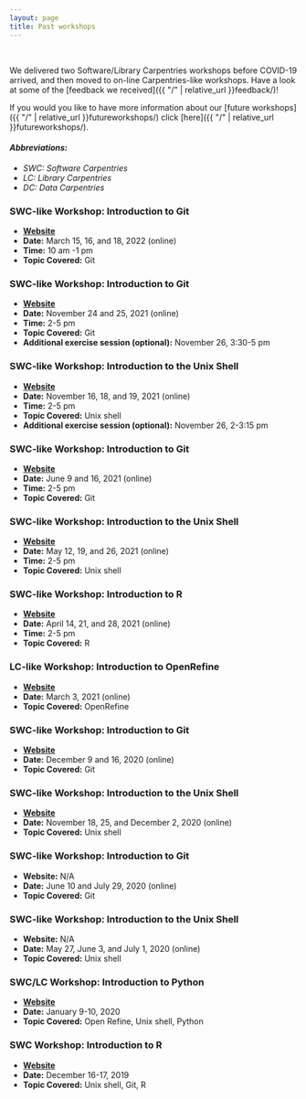 ```yaml
---
layout: page
title: Past workshops
---
```



<br/>

We delivered two Software/Library Carpentries workshops before COVID-19 arrived, and then moved to on-line Carpentries-like workshops. Have a look at some of the [feedback we received]({{ "/" | relative_url }}feedback/)!

If you would you like to have more information about our [future workshops]({{ "/" | relative_url }}futureworkshops/) click [here]({{ "/" | relative_url }}futureworkshops/).


#### *Abbreviations:*
* *SWC: Software Carpentries*
* *LC: Library Carpentries*
* *DC: Data Carpentries*


### SWC-like Workshop: Introduction to Git

* [**Website**](https://alesssia.github.io/2022-04-15-ukhsa-online/) 
* **Date:** March 15, 16, and 18, 2022 (online)
* **Time:** 10 am -1 pm
* **Topic Covered:** Git


### SWC-like Workshop: Introduction to Git

* [**Website**](https://kcl-carpentries.github.io/2021-11-24-KCL-online/) 
* **Date:** November 24 and 25, 2021 (online)
* **Time:** 2-5 pm
* **Topic Covered:** Git
* **Additional exercise session (optional):** November 26, 3:30-5 pm


### SWC-like Workshop: Introduction to the Unix Shell

* [**Website**](https://kcl-carpentries.github.io/2021-11-16-KCL-online/) 
* **Date:** November 16, 18, and 19, 2021 (online)
* **Time:** 2-5 pm
* **Topic Covered:** Unix shell
* **Additional exercise session (optional):** November 26, 2-3:15 pm


### SWC-like Workshop: Introduction to Git

* [**Website**](https://kcl-carpentries.github.io/2021-06-09-KCL-online/)
* **Date:** June 9 and 16, 2021 (online)
* **Time:** 2-5 pm
* **Topic Covered:** Git


### SWC-like Workshop: Introduction to the Unix Shell

* [**Website**](https://kcl-carpentries.github.io/2021-05-12-KCL-online/)
* **Date:** May 12, 19, and 26, 2021 (online)
* **Time:** 2-5 pm
* **Topic Covered:** Unix shell


### SWC-like Workshop: Introduction to R

* [**Website**](https://kcl-carpentries.github.io/2021-04-14-KCL-IntroR-online/)
* **Date:** April 14, 21, and 28, 2021 (online)
* **Time:** 2-5 pm
* **Topic Covered:** R


### LC-like Workshop: Introduction to OpenRefine

* [**Website**](https://swc-kcl-london-03-2021.github.io/2021-03-03-KCL-OpenRefine/) 
* **Date:** March 3, 2021 (online)
* **Topic Covered:** OpenRefine


### SWC-like Workshop: Introduction to Git

* [**Website**](https://alesssia.github.io/2020-11-180-KCL/)
* **Date:** December 9 and 16, 2020 (online)
* **Topic Covered:** Git


### SWC-like Workshop: Introduction to the Unix Shell

* [**Website**](https://alesssia.github.io/2020-11-180-KCL/)
* **Date:** November 18, 25, and December 2, 2020 (online)
* **Topic Covered:** Unix shell


### SWC-like Workshop: Introduction to Git

* **Website:** N/A
* **Date:** June 10 and July 29, 2020 (online)
* **Topic Covered:** Git


### SWC-like Workshop: Introduction to the Unix Shell

* **Website:** N/A
* **Date:** May 27, June 3, and July 1, 2020 (online)
* **Topic Covered:** Unix shell


### SWC/LC Workshop: Introduction to Python

* [**Website**](https://swc-kc-london-01-2020.github.io/SWC-KCL-202001/)
* **Date:** January 9-10, 2020
* **Topic Covered:** Open Refine, Unix shell, Python


### SWC Workshop: Introduction to R

* [**Website**](https://punama.github.io/2019-12-16-london-kcl/)
* **Date:** December 16-17, 2019
* **Topic Covered:** Unix shell, Git, R

